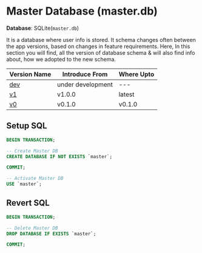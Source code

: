 # Master Database (master.db)

**Database**: SQLite(`master.db`)

It is a database where user info is stored. It schema changes often between the app versions, based on changes in feature requirements. 
Here, In this section you will find, all the version of database schema & will also find info about, how we adopted to the new schema.

| Version Name  | Introduce From    | Where Upto     |
| ------------- | ----------------- | -------------- |
| [dev](dev.md) | under development | ---            |
| [v1](v1.md)   | v1.0.0            | latest         |
| [v0](v0.md)   | v0.1.0            | v0.1.0         |

## Setup SQL

```sql
BEGIN TRANSACTION;

-- Create Master DB
CREATE DATABASE IF NOT EXISTS `master`;

COMMIT;

-- Activate Master DB
USE `master`;
```

## Revert SQL

```sql
BEGIN TRANSACTION;

-- Delete Master DB
DROP DATABASE IF EXISTS `master`;

COMMIT;
```


